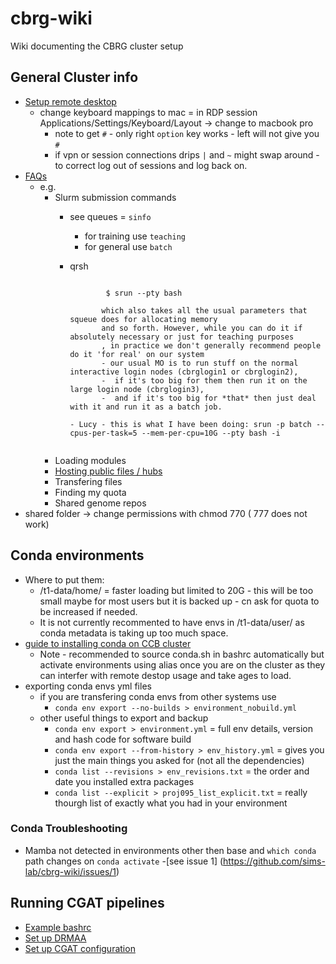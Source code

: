 # cbrg-wiki

Wiki documenting the CBRG cluster setup

## General Cluster info
- [Setup remote desktop](https://www.imm.ox.ac.uk/research/units-and-centres/mrc-wimm-centre-for-computational-biology/ccb-account/Logging_in_via_PC/pc-using-RDP)
  - change keyboard mappings to mac = in RDP session Applications/Settings/Keyboard/Layout -> change to macbook pro 
    - note to get `#` - only right `option` key works - left will not give you `#`
    - if vpn or session connections drips `|` and `~` might swap around - to correct log out of sessions and log back on. 
- [FAQs](https://www.imm.ox.ac.uk/research/units-and-centres/mrc-wimm-centre-for-computational-biology/ccb-account/FAQ)
  - e.g. 
    - Slurm submission commands 
      - see queues = `sinfo`
        - for training use `teaching`
        - for general use `batch` 

      - qrsh 
         ```From Ewan:  you can do:

                 $ srun --pty bash

                which also takes all the usual parameters that squeue does for allocating memory
                and so forth. However, while you can do it if absolutely necessary or just for teaching purposes
                , in practice we don't generally recommend people do it 'for real' on our system 
                - our usual MO is to run stuff on the normal interactive login nodes (cbrglogin1 or cbrglogin2),
                -  if it's too big for them then run it on the large login node (cbrglogin3), 
                -  and if it's too big for *that* then just deal with it and run it as a batch job.
          
         - Lucy - this is what I have been doing: srun -p batch --cpus-per-task=5 --mem-per-cpu=10G --pty bash -i
       ```
    - Loading modules 
    - [Hosting public files / hubs](./public_trackhubs)
    - Transfering files 
    - Finding my quota
    - Shared genome repos 
- shared folder -> change permissions with chmod 770 ( 777 does not work)

## Conda environments 

  - Where to put them:
    - /t1-data/home/ = faster loading but limited to 20G - this will be too small maybe for most users but it is backed up - cn ask for quota to be increased if needed. 
    - It is not currently recommented to have envs in /t1-data/user/<username> as conda metadata is taking up too much space. 
  - [guide to installing conda on CCB cluster](https://github.com/OBDS-Training/Conda_Workshops/blob/master/1_Conda_intro_CCB.md) 
    - Note - recommended to source conda.sh in bashrc automatically but activate environments using alias once you are on the cluster as they can interfer with remote destop usage and take ages to load. 
  - exporting conda envs yml files 
    - if you are transfering conda envs from other systems use 
      - `conda env export --no-builds > environment_nobuild.yml`
    - other useful things to export and backup
      - `conda env export > environment.yml` = full env details, version and hash code for software build 
      - `conda env export --from-history > env_history.yml` = gives you just the main things you asked for (not all the dependencies) 
      - `conda list --revisions > env_revisions.txt` = the order and date you installed extra packages
      - `conda list --explicit > proj095_list_explicit.txt` = really thourgh list of exactly what you had in your environment 

### Conda Troubleshooting 
  - Mamba not detected in environments other then base and `which conda` path changes on `conda activate` -[see issue 1] (https://github.com/sims-lab/cbrg-wiki/issues/1)
  
 
## Running CGAT pipelines

- [Example bashrc](./example_bashrc)
- [Set up DRMAA](./DRMAA.md)
- [Set up CGAT configuration](./cgat-core.md)

